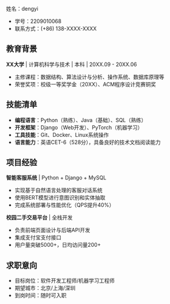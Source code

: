 姓名：dengyi
- 学号：2209010068
- 联系方式：(+86) 138-XXXX-XXXX
 
## 教育背景
**XX大学** | 计算机科学与技术 | 本科 | 20XX.09 - 20XX.06
- 主修课程：数据结构、算法设计与分析、操作系统、数据库原理等
- 荣誉奖项：校级一等奖学金（20XX）、ACM程序设计竞赛铜奖
 
## 技能清单
- **编程语言**：Python（熟练）、Java（基础）、SQL（熟练）
- **开发框架**：Django（Web开发）、PyTorch（机器学习）
- **工具技能**：Git、Docker、Linux系统操作
- **语言能力**：英语CET-6（528分），具备良好的技术文档阅读能力
 
## 项目经验
**智能客服系统** | Python + Django + MySQL
- 实现基于自然语言处理的客服对话系统
- 使用BERT模型进行意图识别和实体抽取
- 完成系统部署与性能优化（QPS提升40%）
 
**校园二手交易平台** | 全栈开发
- 负责前端页面设计与后端API开发
- 集成支付宝支付接口
- 用户量突破5000+，日均访问量200+
 
## 求职意向
- 目标岗位：软件开发工程师/机器学习工程师
- 期望城市：北京/上海/深圳
- 到岗时间：随时可入职
